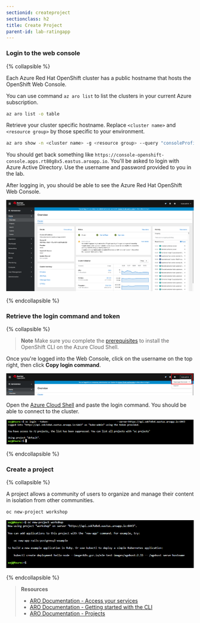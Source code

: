 ```yaml
---
sectionid: createproject
sectionclass: h2
title: Create Project
parent-id: lab-ratingapp
---
```


### Login to the web console

{% collapsible %}

Each Azure Red Hat OpenShift cluster has a public hostname that hosts the OpenShift Web Console.

You can use command `az aro list` to list the clusters in your current Azure subscription.

```sh
az aro list -o table
```

Retrieve your cluster specific hostname. Replace `<cluster name>` and `<resource group>` by those specific to your environment.

```sh
az aro show -n <cluster name> -g <resource group> --query "consoleProfile" -o tsv
```

You should get back something like `https://console-openshift-console.apps.rt80g8x5.eastus.aroapp.io`. You'll be asked to login with Azure Active Directory. Use the username and password provided to you in the lab.

After logging in, you should be able to see the Azure Red Hat OpenShift Web Console.

![Azure Red Hat OpenShift Web Console](media/openshift-webconsole.png)

{% endcollapsible %}

### Retrieve the login command and token

{% collapsible %}

> **Note** Make sure you complete the [prerequisites](#prereq) to install the OpenShift CLI on the Azure Cloud Shell.

Once you're logged into the Web Console, click on the username on the top right, then click **Copy login command**.

![Copy login command](media/login-command.png)

Open the [Azure Cloud Shell](https://shell.azure.com) and paste the login command. You should be able to connect to the cluster.

![Login through the cloud shell](media/oc-login-cloudshell.png)

{% endcollapsible %}

### Create a project

{% collapsible %}

A project allows a community of users to organize and manage their content in isolation from other communities.

```sh
oc new-project workshop
```

![Create new project](media/oc-newproject.png)


{% endcollapsible %}

> **Resources**
> * [ARO Documentation - Access your services](https://docs.openshift.com/aro/getting_started/access_your_services.html)
> * [ARO Documentation - Getting started with the CLI](https://docs.openshift.com/aro/cli_reference/get_started_cli.html)
> * [ARO Documentation - Projects](https://docs.openshift.com/aro/dev_guide/projects.html)
